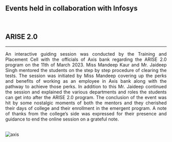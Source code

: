 ## Events held in collaboration with Infosys

<br/>

## ARISE 2.0

---

<p align = justify>
An interactive guiding session was conducted by the Training and Placement Cell with the officials of Axis bank regarding the ARISE 2.0 program on the 11th of March 2023. Miss Mandeep Kaur and Mr. Jaideep Singh mentored the students on the step by step procedure of clearing the tests. The session was initiated by Miss Mandeep covering up the perks and benefits of working as an employee in Axis bank along with the pathway to achieve those perks. In addition to this Mr. Jaideep continued the session and explained the various departments and roles the students can get into after the ARISE 2.0 program. The conclusion of the event was hit by some nostalgic moments of both the mentors and they cherished their days of college and their enrollment in the emergent program. A note of thanks from the college’s side was expressed for their presence and guidance to end the online session on a grateful note.

\
![axis](Images/arise_2.0.jpg)

</p>
